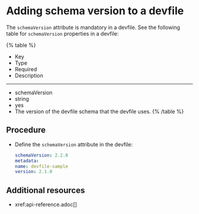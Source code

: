 # Adding schema version to a devfile

The `schemaVersion` attribute is mandatory in a devfile. See the following table for `schemaVersion` properties in a devfile:


{% table %}
* Key
* Type
* Required
* Description 
---
* schemaVersion
* string
* yes
* The version of the devfile schema that the devfile uses.
{% /table %}


## Procedure

* Define the `schemaVersion` attribute in the devfile:

    ```yaml title="Adding schema version to a devfile"
    schemaVersion: 2.2.0
    metadata:
    name: devfile-sample
    version: 2.1.0
    ```

## Additional resources

* xref:api-reference.adoc[]
